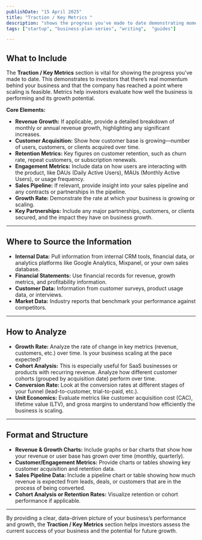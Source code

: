 ```yaml
---
publishDate: "15 April 2025"
title: "Traction / Key Metrics "
description: "shows the progress you've made to date demonstrating momentum to investors."
tags: ["startup", "business-plan-series", "writing",  "guides"]

---
```


## **What to Include**
The **Traction / Key Metrics** section is vital for showing the progress you've made to date. This demonstrates to investors that there’s real momentum behind your business and that the company has reached a point where scaling is feasible. Metrics help investors evaluate how well the business is performing and its growth potential.

**Core Elements:**
- **Revenue Growth:** If applicable, provide a detailed breakdown of monthly or annual revenue growth, highlighting any significant increases.
- **Customer Acquisition:** Show how customer base is growing—number of users, customers, or clients acquired over time.
- **Retention Metrics:** Key figures on customer retention, such as churn rate, repeat customers, or subscription renewals.
- **Engagement Metrics:** Include data on how users are interacting with the product, like DAUs (Daily Active Users), MAUs (Monthly Active Users), or usage frequency.
- **Sales Pipeline:** If relevant, provide insight into your sales pipeline and any contracts or partnerships in the pipeline.
- **Growth Rate:** Demonstrate the rate at which your business is growing or scaling.
- **Key Partnerships:** Include any major partnerships, customers, or clients secured, and the impact they have on business growth.

---

## **Where to Source the Information**
- **Internal Data:** Pull information from internal CRM tools, financial data, or analytics platforms like Google Analytics, Mixpanel, or your own sales database.
- **Financial Statements:** Use financial records for revenue, growth metrics, and profitability information.
- **Customer Data:** Information from customer surveys, product usage data, or interviews.
- **Market Data:** Industry reports that benchmark your performance against competitors.

---

## **How to Analyze**
- **Growth Rate:** Analyze the rate of change in key metrics (revenue, customers, etc.) over time. Is your business scaling at the pace expected?
- **Cohort Analysis:** This is especially useful for SaaS businesses or products with recurring revenue. Analyze how different customer cohorts (grouped by acquisition date) perform over time.
- **Conversion Rate:** Look at the conversion rates at different stages of your funnel (lead-to-customer, trial-to-paid, etc.).
- **Unit Economics:** Evaluate metrics like customer acquisition cost (CAC), lifetime value (LTV), and gross margins to understand how efficiently the business is scaling.

---

## **Format and Structure**
- **Revenue & Growth Charts:** Include graphs or bar charts that show how your revenue or user base has grown over time (monthly, quarterly).
- **Customer/Engagement Metrics:** Provide charts or tables showing key customer acquisition and retention data.
- **Sales Pipeline Data:** Include a pipeline chart or table showing how much revenue is expected from leads, deals, or customers that are in the process of being converted.
- **Cohort Analysis or Retention Rates:** Visualize retention or cohort performance if applicable.

---

By providing a clear, data-driven picture of your business’s performance and growth, the **Traction / Key Metrics** section helps investors assess the current success of your business and the potential for future growth.

